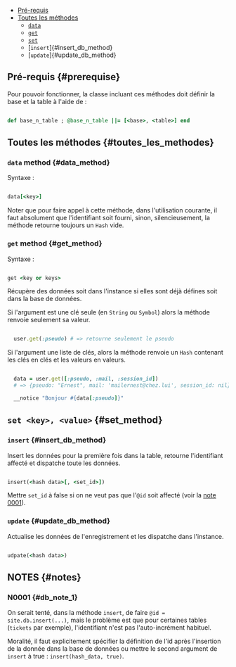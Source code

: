 
* [Pré-requis](#prerequise)
* [Toutes les méthodes](#toutes_les_methodes)
  * [`data`](#data_method)
  * [`get`](#get_method)
  * [`set`](#set_method)
  * [`insert`]{#insert_db_method}
  * [`update`]{#update_db_method}


## Pré-requis {#prerequise}

Pour pouvoir fonctionner, la classe incluant ces méthodes doit définir la base et la table à l'aide de :

```ruby

def base_n_table ; @base_n_table ||= [<base>, <table>] end

```

## Toutes les méthodes {#toutes_les_methodes}

### `data` method {#data_method}

Syntaxe :

```ruby

data[<key>]

```

Noter que pour faire appel à cette méthode, dans l'utilisation courante, il faut absolument que l'identifiant soit fourni, sinon, silencieusement, la méthode retourne toujours un `Hash` vide.


### `get` method {#get_method}

Syntaxe :

```ruby

get <key or keys>

```

Récupère des données soit dans l'instance si elles sont déjà défines soit dans la base de données.

Si l'argument est une clé seule (en `String` ou `Symbol`) alors la méthode renvoie seulement sa valeur.

```ruby

  user.get(:pseudo) # => retourne seulement le pseudo

```

Si l'argument une liste de clés, alors la méthode renvoie un `Hash` contenant les clés en clés et les valeurs en valeurs.

```ruby

  data = user.get([:pseudo, :mail, :session_id])
  # => {pseudo: "Ernest", mail: 'mailernest@chez.lui', session_id: nil}

  __notice "Bonjour #{data[:pseudo]}"

```

## `set <key>, <value>` {#set_method}


### `insert` {#insert_db_method}

Insert les données pour la première fois dans la table, retourne l'identifiant affecté et dispatche toute les données.

```ruby

insert(<hash data>[, <set_id>])

```

Mettre `set_id` à false si on ne veut pas que l'`@id` soit affecté (voir la [note 0001](#db_note_1)).


### `update` {#update_db_method}

Actualise les données de l'enregistrement et les dispatche dans l'instance.

```ruby

udpate(<hash data>)

```


## NOTES {#notes}

### N0001 {#db_note_1}

On serait tenté, dans la méthode `insert`, de faire `@id = site.db.insert(...)`, mais le problème est que pour certaines tables (`tickets` par exemple), l'identifiant n'est pas l'auto-incrément habituel.

Moralité, il faut explicitement spécifier la définition de l'id après l'insertion de la donnée dans la base de données ou mettre le second argument de `insert` à true : `insert(hash_data, true)`.
